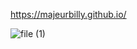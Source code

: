 https://majeurbilly.github.io/

![file (1)](https://github.com/user-attachments/assets/0aed9957-8665-4c56-9b03-75b439f626c0)

